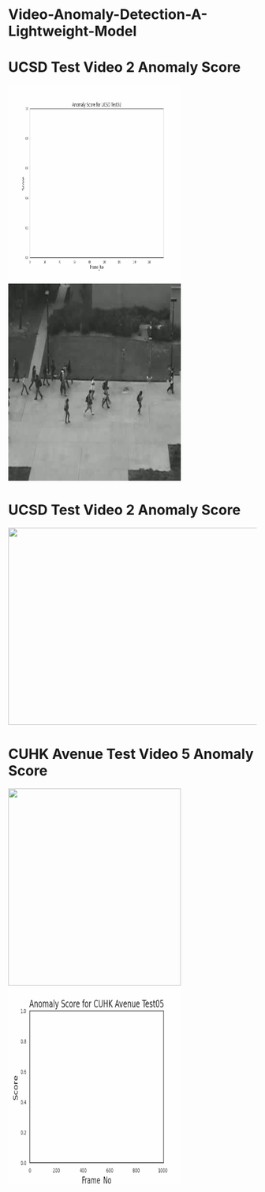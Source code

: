 # Video-Anomaly-Detection-A-Lightweight-Model

# UCSD Test Video 2 Anomaly Score
<p>
<img src="https://github.com/Mohamed-Habeb/Video-Anomaly-Detection-A-Lightweight-Model/blob/main/UCSD_Test02.gif" width="350" height="400" />

<img src="https://github.com/Mohamed-Habeb/Video-Anomaly-Detection-A-Lightweight-Model/blob/main/UCSD_test_video02.gif" width="350" height="400" />
</p>

# UCSD Test Video 2 Anomaly Score
<p>
<img src="https://github.com/Mohamed-Habeb/Video-Anomaly-Detection-A-Lightweight-Model/blob/main/UCSD_Test02_Score.gif" width="700" height="400" />

</p>

# CUHK Avenue Test Video 5 Anomaly Score

<p>
<img src="https://github.com/Mohamed-Habeb/Video-Anomaly-Detection-A-Lightweight-Model/blob/main/CUHK_Test_Video05.gif" width="350" height="400" />
<img src="https://github.com/Mohamed-Habeb/Video-Anomaly-Detection-A-Lightweight-Model/blob/main/CUHK_Test05.gif" width="350" height="400" />

</p>

